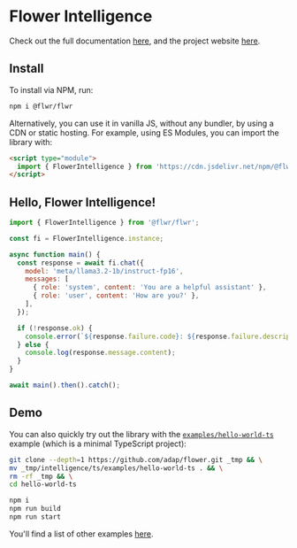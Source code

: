 # Flower Intelligence


Check out the full documentation [here](https://flower.ai/docs/intelligence), and the project website [here](https://flower.ai/intelligence).

## Install

To install via NPM, run:

```sh
npm i @flwr/flwr
```

Alternatively, you can use it in vanilla JS, without any bundler, by using a CDN or static hosting. For example, using ES Modules, you can import the library with:

```html
<script type="module">
  import { FlowerIntelligence } from 'https://cdn.jsdelivr.net/npm/@flwr/flwr';
</script>
```

## Hello, Flower Intelligence!

```javascript
import { FlowerIntelligence } from '@flwr/flwr';

const fi = FlowerIntelligence.instance;

async function main() {
  const response = await fi.chat({
    model: 'meta/llama3.2-1b/instruct-fp16',
    messages: [
      { role: 'system', content: 'You are a helpful assistant' },
      { role: 'user', content: 'How are you?' },
    ],
  });

  if (!response.ok) {
    console.error(`${response.failure.code}: ${response.failure.description}`);
  } else {
    console.log(response.message.content);
  }
}

await main().then().catch();
```

## Demo

You can also quickly try out the library with the [`examples/hello-world-ts`](https://github.com/adap/flower/tree/main/intelligence/ts/examples/hello-world-ts) example (which is a minimal TypeScript project):

```sh
git clone --depth=1 https://github.com/adap/flower.git _tmp && \
mv _tmp/intelligence/ts/examples/hello-world-ts . && \
rm -rf _tmp && \
cd hello-world-ts

npm i
npm run build
npm run start
```

You'll find a list of other examples [here](https://github.com/adap/flower/tree/main/intelligence/ts/examples).
